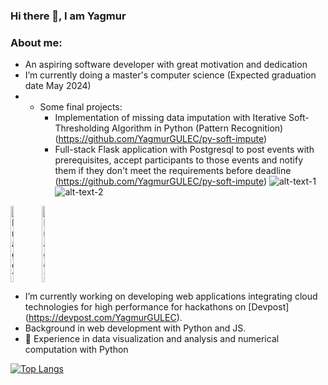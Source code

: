 ### Hi there 👋, I am Yagmur
### About me: 
 - An aspiring software developer with great motivation and dedication
 - I’m currently doing a master's computer science (Expected graduation date May 2024)
 - - Some final projects:
     - Implementation of missing data imputation with  Iterative Soft-Thresholding Algorithm  in Python (Pattern Recognition) (https://github.com/YagmurGULEC/py-soft-impute)
     - Full-stack Flask application with Postgresql to post events with prerequisites, accept participants to those events and notify them if they don't meet the requirements before deadline (https://github.com/YagmurGULEC/py-soft-impute)
   ![alt-text-1]([image1.png](https://cdn.jsdelivr.net/gh/devicons/devicon/icons/python/python-original.svg) "title-1") ![alt-text-2]([image2.png](https://cdn.jsdelivr.net/gh/devicons/devicon/icons/flask/flask-original.svg) "title-2")
<div class="image-container" style="display: flex;"> 
 <img src="https://i.pinimg.com/564x/bb/67/e5/bb67e5827d766950674c34db4641efe5.jpg" alt="Image 1" style="width: 10%; height: auto;"> 
 <img src="https://i.pinimg.com/564x/bb/67/e5/bb67e5827d766950674c34db4641efe5.jpg" alt="Image 2" style="width: 10%; height: auto;"> </div>

 - I’m currently working on developing web applications integrating cloud technologies for high performance for hackathons on [Devpost] (https://devpost.com/YagmurGULEC).
 - Background in web development with Python and JS.  
 - 🔭 Experience in data visualization and analysis and numerical computation with Python 

[![Top Langs](https://github-readme-stats.vercel.app/api/top-langs/?username=YagmurGULEC&layout=donut-vertical)](https://github.com/YagmurGULEC/github-readme-stats)



